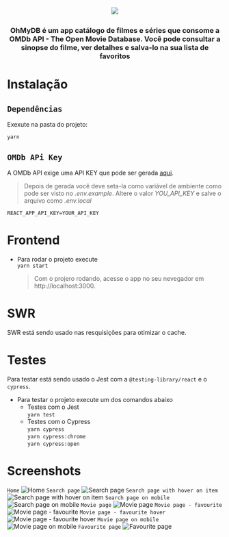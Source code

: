 <h1 align="center">

![](.github/assets/art_blood.png)

</h1>

<h3 align="center">
  OhMyDB é um app catálogo de filmes e séries que consome a OMDb API - The Open Movie Database. Você pode consultar a sinopse do filme, ver detalhes e salva-lo na sua lista de favoritos
</h3>

# **Instalação**

## `Dependências`

Exexute na pasta do projeto:

```
yarn
```

## `OMDb APi Key`

A OMDb API exige uma API KEY que pode ser gerada [aqui](https://www.omdbapi.com/apikey.aspx).

> Depois de gerada você deve seta-la como variável de ambiente como pode ser visto no _.env.example_. Altere o valor _YOU_API_KEY_ e salve o arquivo como _.env.local_

```
REACT_APP_API_KEY=YOUR_API_KEY
```

# **Frontend**

- Para rodar o projeto execute  
  `yarn start`

  > Com o projero rodando, acesse o app no seu nevegador em http://localhost:3000.

# **SWR**

SWR está sendo usado nas resquisições para otimizar o cache.

# **Testes**

Para testar está sendo usado o Jest com a `@testing-library/react` e o `cypress`.

- Para testar o projeto execute um dos comandos abaixo
  - Testes com o Jest  
    `yarn test`
  - Testes com o Cypress  
    `yarn cypress`  
    `yarn cypress:chrome`  
    `yarn cypress:open`

# **Screenshots**

`Home`
![Home](.github/assets/01.home.png)
`Search page`
![Search page](.github/assets/02.search_page.png)
`Search page with hover on item`
![Search page with hover on item](.github/assets/02.search_page_hover_item.png)
`Search page on mobile`
![Search page on mobile](.github/assets/02.search_page_mobile.png)
`Movie page`
![Movie page](.github/assets/03.movie_page.png)
`Movie page - favourite`
![Movie page - favourite](.github/assets/03.movie_page_fav.png)
`Movie page - favourite hover`
![Movie page - favourite hover](.github/assets/03.movie_page_hover_remove_fav.png)
`Movie page on mobile`
![Movie page on mobile](.github/assets/03.movie_page_mobile.png)
`Favourite page`
![Favourite page](.github/assets/04.favourite_page.png)
